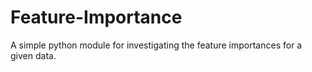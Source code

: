 # Feature-Importance
A simple python module for investigating the feature importances for a given data.
